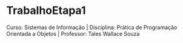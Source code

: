 # TrabalhoEtapa1
Curso: Sistemas de Informação | Disciplina: Prática de Programação Orientada a Objetos | Professor: Tales Wallace Souza

